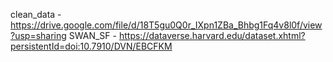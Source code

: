 clean_data - https://drive.google.com/file/d/18T5gu0Q0r_IXpn1ZBa_Bhbg1Fq4v8l0f/view?usp=sharing
SWAN_SF - https://dataverse.harvard.edu/dataset.xhtml?persistentId=doi:10.7910/DVN/EBCFKM
